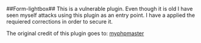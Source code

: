 ##Form-lightbox##
This is a vulnerable plugin. Even though it is old I have seen myself attacks using this plugin as an entry point. I have a applied the requiered corrections in order to secure it.

The original credit of this plugin goes to: [myphpmaster](http://www.myphpmaster.com/form-lightbox/)

